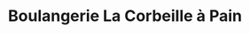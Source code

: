 ---
title: "Boulangerie La Corbeille à Pain"
url: /illkirch-graffenstaden/boulangerie-la-corbeille-a-pain/
shop: boulangerie
---